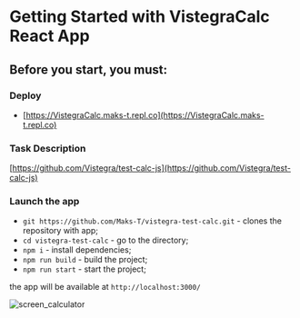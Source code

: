 # Getting Started with VistegraCalc React App

## Before you start, you must:

### Deploy

- [https://VistegraCalc.maks-t.repl.co](https://VistegraCalc.maks-t.repl.co)

### Task Description

[https://github.com/Vistegra/test-calc-js](https://github.com/Vistegra/test-calc-js)

### Launch the app

- `git https://github.com/Maks-T/vistegra-test-calc.git` - clones the repository with app;
- `cd vistegra-test-calc` - go to the directory;
- `npm i` - install dependencies;
- `npm run build` - build the project;
- `npm run start` - start the project;

the app will be available at `http://localhost:3000/`

![screen_calculator](https://user-images.githubusercontent.com/28530542/229368594-5a875598-95d7-4f5e-ac62-816ae1111d60.PNG)
